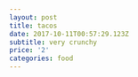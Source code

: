```yaml
---
layout: post
title: tacos
date: 2017-10-11T00:57:29.123Z
subtitle: very crunchy
price: '2'
categories: food
---
```


